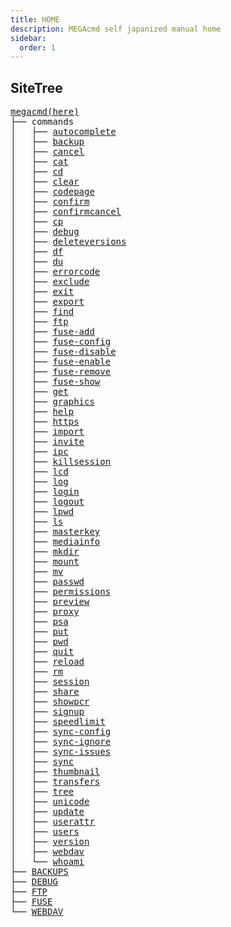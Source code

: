 ```yaml
---
title: HOME
description: MEGAcmd self japanized manual home
sidebar:
  order: 1
---
```


## SiteTree

<pre>
<a href="/megacmd/home/">megacmd(here)</a>
├── commands
│   ├── <a href="/megacmd/commands/autocomplete/">autocomplete</a>
│   ├── <a href="/megacmd/commands/backup/">backup</a>
│   ├── <a href="/megacmd/commands/cancel/">cancel</a>
│   ├── <a href="/megacmd/commands/cat/">cat</a>
│   ├── <a href="/megacmd/commands/cd/">cd</a>
│   ├── <a href="/megacmd/commands/clear/">clear</a>
│   ├── <a href="/megacmd/commands/codepage/">codepage</a>
│   ├── <a href="/megacmd/commands/confirm/">confirm</a>
│   ├── <a href="/megacmd/commands/confirmcancel/">confirmcancel</a>
│   ├── <a href="/megacmd/commands/cp/">cp</a>
│   ├── <a href="/megacmd/commands/debug/">debug</a>
│   ├── <a href="/megacmd/commands/deleteversions/">deleteversions</a>
│   ├── <a href="/megacmd/commands/df/">df</a>
│   ├── <a href="/megacmd/commands/du/">du</a>
│   ├── <a href="/megacmd/commands/errorcode/">errorcode</a>
│   ├── <a href="/megacmd/commands/exclude/">exclude</a>
│   ├── <a href="/megacmd/commands/exit/">exit</a>
│   ├── <a href="/megacmd/commands/export/">export</a>
│   ├── <a href="/megacmd/commands/find/">find</a>
│   ├── <a href="/megacmd/commands/ftp/">ftp</a>
│   ├── <a href="/megacmd/commands/fuse-add/">fuse-add</a>
│   ├── <a href="/megacmd/commands/fuse-config/">fuse-config</a>
│   ├── <a href="/megacmd/commands/fuse-disable/">fuse-disable</a>
│   ├── <a href="/megacmd/commands/fuse-enable/">fuse-enable</a>
│   ├── <a href="/megacmd/commands/fuse-remove/">fuse-remove</a>
│   ├── <a href="/megacmd/commands/fuse-show/">fuse-show</a>
│   ├── <a href="/megacmd/commands/get/">get</a>
│   ├── <a href="/megacmd/commands/graphics/">graphics</a>
│   ├── <a href="/megacmd/commands/help/">help</a>
│   ├── <a href="/megacmd/commands/https/">https</a>
│   ├── <a href="/megacmd/commands/import/">import</a>
│   ├── <a href="/megacmd/commands/invite/">invite</a>
│   ├── <a href="/megacmd/commands/ipc/">ipc</a>
│   ├── <a href="/megacmd/commands/killsession/">killsession</a>
│   ├── <a href="/megacmd/commands/lcd/">lcd</a>
│   ├── <a href="/megacmd/commands/log/">log</a>
│   ├── <a href="/megacmd/commands/login/">login</a>
│   ├── <a href="/megacmd/commands/logout/">logout</a>
│   ├── <a href="/megacmd/commands/lpwd/">lpwd</a>
│   ├── <a href="/megacmd/commands/ls/">ls</a>
│   ├── <a href="/megacmd/commands/masterkey/">masterkey</a>
│   ├── <a href="/megacmd/commands/mediainfo/">mediainfo</a>
│   ├── <a href="/megacmd/commands/mkdir/">mkdir</a>
│   ├── <a href="/megacmd/commands/mount/">mount</a>
│   ├── <a href="/megacmd/commands/mv/">mv</a>
│   ├── <a href="/megacmd/commands/passwd/">passwd</a>
│   ├── <a href="/megacmd/commands/permissions/">permissions</a>
│   ├── <a href="/megacmd/commands/preview/">preview</a>
│   ├── <a href="/megacmd/commands/proxy/">proxy</a>
│   ├── <a href="/megacmd/commands/psa/">psa</a>
│   ├── <a href="/megacmd/commands/put/">put</a>
│   ├── <a href="/megacmd/commands/pwd/">pwd</a>
│   ├── <a href="/megacmd/commands/quit/">quit</a>
│   ├── <a href="/megacmd/commands/reload/">reload</a>
│   ├── <a href="/megacmd/commands/rm/">rm</a>
│   ├── <a href="/megacmd/commands/session/">session</a>
│   ├── <a href="/megacmd/commands/share/">share</a>
│   ├── <a href="/megacmd/commands/showpcr/">showpcr</a>
│   ├── <a href="/megacmd/commands/signup/">signup</a>
│   ├── <a href="/megacmd/commands/speedlimit/">speedlimit</a>
│   ├── <a href="/megacmd/commands/sync-config/">sync-config</a>
│   ├── <a href="/megacmd/commands/sync-ignore/">sync-ignore</a>
│   ├── <a href="/megacmd/commands/sync-issues/">sync-issues</a>
│   ├── <a href="/megacmd/commands/sync/">sync</a>
│   ├── <a href="/megacmd/commands/thumbnail/">thumbnail</a>
│   ├── <a href="/megacmd/commands/transfers/">transfers</a>
│   ├── <a href="/megacmd/commands/tree/">tree</a>
│   ├── <a href="/megacmd/commands/unicode/">unicode</a>
│   ├── <a href="/megacmd/commands/update/">update</a>
│   ├── <a href="/megacmd/commands/userattr/">userattr</a>
│   ├── <a href="/megacmd/commands/users/">users</a>
│   ├── <a href="/megacmd/commands/version/">version</a>
│   ├── <a href="/megacmd/commands/webdav/">webdav</a>
│   └── <a href="/megacmd/commands/whoami/">whoami</a>
├── <a href="/megacmd/backups/">BACKUPS</a>
├── <a href="/megacmd/debug/">DEBUG</a>
├── <a href="/megacmd/ftp/">FTP</a>
├── <a href="/megacmd/fuse/">FUSE</a>
└── <a href="/megacmd/webdav/">WEBDAV</a>
</pre>
